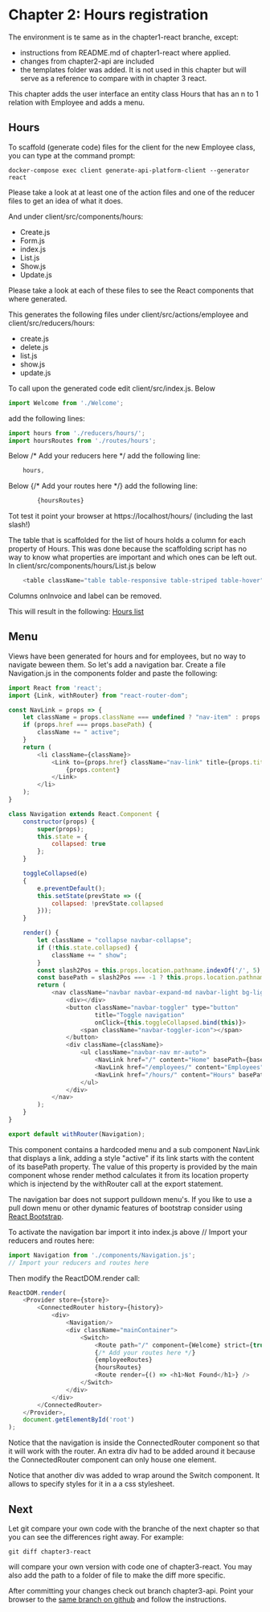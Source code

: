 Chapter 2: Hours registration
=============================

The environment is te same as in the chapter1-react branche, except:
- instructions from README.md of chapter1-react where applied.
- changes from chapter2-api are included
- the templates folder was added. It is not used in this chapter but will
  serve as a reference to compare with in chapter 3 react.

This chapter adds the user interface an entity class Hours that has an n to 1 relation with Employee
and adds a menu.

Hours<a name="Hours"></a>
-----
To scaffold (generate code) files for the client for the new Employee class, you can 
type at the command prompt: 

```shell
docker-compose exec client generate-api-platform-client --generator react
```

Please take a look at at least one of the action files and one of the reducer files
to get an idea of what it does.

And under client/src/components/hours:
- Create.js
- Form.js
- index.js
- List.js
- Show.js
- Update.js

Please take a look at each of these files to see the React components 
that where generated. 

This generates the following files under client/src/actions/employee and 
client/src/reducers/hours:
- create.js
- delete.js
- list.js
- show.js
- update.js


To call upon the generated code edit client/src/index.js. Below
```javascript
import Welcome from './Welcome'; 
```

add the following lines:

```javascript
import hours from './reducers/hours/';
import hoursRoutes from './routes/hours';
```

Below /* Add your reducers here */
add the following line:
```javascript
    hours,
```

Below {/* Add your routes here */}
add the following line:
```javascript
        {hoursRoutes}
```

Tot test it point your browser at https://localhost/hours/
(including the last slash!)

The table that is scaffolded for the list of hours holds a column
for each property of Hours. This was done because the scaffolding script
has no way to know what properties are important and which ones can be left out. 
In client/src/components/hours/List.js below  
```javascript jsx
    <table className="table table-responsive table-striped table-hover">
```
Columns onInvoice and label can be removed.  

This will result in the following:
[Hours list](resources/Hours.png)

Menu<a name="Menu"></a>
----

Views have been generated for hours and for employees, but no way to navigate beween them. 
So let's add a navigation bar. Create a file Navigation.js in the components folder and 
paste the following:
```javascript jsx
import React from 'react';
import {Link, withRouter} from "react-router-dom";

const NavLink = props => {
    let className = props.className === undefined ? "nav-item" : props.className;
    if (props.href === props.basePath) {
        className += " active";
    }
    return (
        <li className={className}>
            <Link to={props.href} className="nav-link" title={props.title}>
                {props.content}
            </Link>
        </li>
    );
}

class Navigation extends React.Component {
    constructor(props) {
        super(props);
        this.state = {
            collapsed: true
        };
    }

    toggleCollapsed(e)
    {
        e.preventDefault();
        this.setState(prevState => ({
            collapsed: !prevState.collapsed
        }));
    }

    render() {
        let className = "collapse navbar-collapse";
        if (!this.state.collapsed) {
            className += " show";
        }
        const slash2Pos = this.props.location.pathname.indexOf('/', 5);
        const basePath = slash2Pos === -1 ? this.props.location.pathname : this.props.location.pathname.substr(0, slash2Pos + 1);
        return (
            <nav className="navbar navbar-expand-md navbar-light bg-lightGrey">
                <div></div>
                <button className="navbar-toggler" type="button"
                        title="Toggle navigation"
                        onClick={this.toggleCollapsed.bind(this)}>
                    <span className="navbar-toggler-icon"></span>
                </button>
                <div className={className}>
                    <ul className="navbar-nav mr-auto">
                        <NavLink href="/" content="Home" basePath={basePath} />
                        <NavLink href="/employees/" content="Employees" basePath={basePath} />
                        <NavLink href="/hours/" content="Hours" basePath={basePath} />
                    </ul>
                </div>
            </nav>
        );
    }
}

export default withRouter(Navigation);
```

This component contains a hardcoded menu and a sub component NavLink that displays a link, 
adding a style "active" if its link starts with the content of its basePath property. 
The value of this property is provided by the main component whose render method calculates
it from its location property which is injectend by the withRouter call at the export statement.

The navigation bar does not support pulldown menu's. If you like to use a 
pull down menu or other dynamic features of bootstrap consider using
[React Bootstrap](https://react-bootstrap.github.io/).

To activate the navigation bar import it into index.js above 
// Import your reducers and routes here:
```javascript jsx
import Navigation from './components/Navigation.js';
// Import your reducers and routes here
```

Then modify the ReactDOM.render call: 
```javascript jsx
ReactDOM.render(
    <Provider store={store}>
        <ConnectedRouter history={history}>
            <div>
                <Navigation/>
                <div className="mainContainer">
                    <Switch>
                        <Route path="/" component={Welcome} strict={true} exact={true}/>
                        {/* Add your routes here */}
                        {employeeRoutes}
                        {hoursRoutes}
                        <Route render={() => <h1>Not Found</h1>} />
                    </Switch>
                </div>
            </div>
        </ConnectedRouter>
    </Provider>,
    document.getElementById('root')
);
```
Notice that the navigation is inside the ConnectedRouter component so that it will work 
with the router. An extra div had to be added around it because 
the  ConnectedRouter component can only house one element. 

Notice that another div was added to wrap around the Switch component.
It allows to specify styles for it in a a css stylesheet. 

Next
----
Let git compare your own code with the branche of the next chapter 
so that you can see the differences right away. For example:
```shell
git diff chapter3-react 
```
will compare your own version with code one of chapter3-react. You may also add the path
to a folder of file to make the diff more specific.

After committing your changes check out branch chapter3-api. 
Point your browser to the [same branch on github](https://github.com/metaclass-nl/tutorial-api-platform/tree/chapter3-api) 
and follow the instructions.
